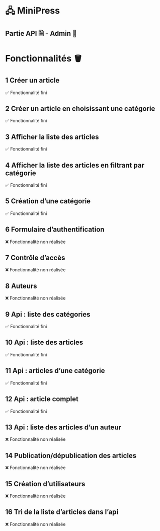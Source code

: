 # 🖧 MiniPress
## Partie API 🖹 - Admin 🧔

# Fonctionnalités 🪣
## 1 Créer un article
✅ Fonctionnalité fini
## 2 Créer un article en choisissant une catégorie
✅ Fonctionnalité fini
## 3 Afficher la liste des articles
✅ Fonctionnalité fini
## 4 Afficher la liste des articles en filtrant par catégorie
✅ Fonctionnalité fini
## 5 Création d’une catégorie
✅ Fonctionnalité fini
## 6 Formulaire d’authentification
❌ Fonctionnalité non réalisée
## 7 Contrôle d’accès
❌ Fonctionnalité non réalisée
## 8 Auteurs
❌ Fonctionnalité non réalisée
## 9 Api : liste des catégories
✅ Fonctionnalité fini
## 10 Api : liste des articles
✅ Fonctionnalité fini
## 11 Api : articles d’une catégorie
✅ Fonctionnalité fini
## 12 Api : article complet
✅ Fonctionnalité fini
## 13 Api : liste des articles d’un auteur
❌ Fonctionnalité non réalisée
## 14 Publication/dépublication des articles
❌ Fonctionnalité non réalisée
## 15 Création d’utilisateurs
❌ Fonctionnalité non réalisée
## 16 Tri de la liste d’articles dans l’api
❌ Fonctionnalité non réalisée